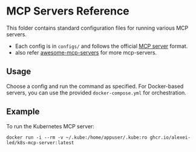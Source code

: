 # MCP Servers Reference

This folder contains standard configuration files for running various MCP servers.
- Each config is in `configs/` and follows the official [MCP server](https://github.com/modelcontextprotocol/servers) format.
- also refer [awesome-mcp-servers](https://github.com/punkpeye/awesome-mcp-servers) for more mcp-servers.

## Usage

Choose a config and run the command as specified. For Docker-based servers, you can use the provided `docker-compose.yml` for orchestration.

## Example

To run the Kubernetes MCP server:

`docker run -i --rm -v ~/.kube:/home/appuser/.kube:ro ghcr.io/alexei-led/k8s-mcp-server:latest`
